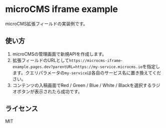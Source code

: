 # microCMS iframe example

microCMS拡張フィールドの実装例です。

## 使い方

1. microCMSの管理画面で新規APIを作成します。
2. 拡張フィールドのURLとして`https://microcms-iframe-example.pages.dev?parentURL=https://my-service.microcms.io`を指定します。クエリパラメータの`my-service`は各自のサービス名に置き換えてください。
3. コンテンツの入稿画面でRed / Green / Blue / White / Blackを選択するラジオボタンが表示されたら成功です。

## ライセンス

MIT
